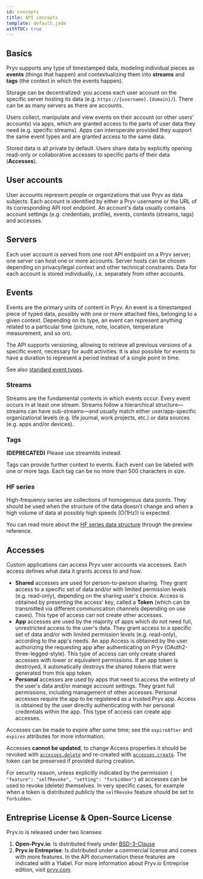 ```yaml
---
id: concepts
title: API concepts
template: default.jade
withTOC: true
---
```


## Basics

Pryv supports any type of timestamped data, modeling individual pieces as **events** (things that happen) and contextualizing them into **streams** and **tags** (the context in which the events happen).

Storage can be decentralized: you access each user account on the specific server hosting its data (e.g. `https://{username}.{domain}/`). There can be as many servers as there are accounts.

Users collect, manipulate and view events on their account (or other users' accounts) via apps, which are granted access to the parts of user data they need (e.g. specific streams). Apps can interoperate provided they support the same event types and are granted access to the same data.

Stored data is all private by default. Users share data by explicitly opening read-only or collaborative accesses to specific parts of their data (**Accesses**).

## User accounts

User accounts represent people or organizations that use Pryv as data subjects. Each account is identified by either a Pryv username or the URL of its corresponding API root endpoint. An account's data usually contains account settings (e.g. credentials, profile), events, contexts (streams, tags) and accesses.

## Servers

Each user account is served from one root API endpoint on a Pryv server; one server can host one or more accounts.
Server hosts can be chosen depending on privacy/legal context and other technical constraints. Data for each account is stored individually, i.e. separately from other accounts.

## Events

Events are the primary units of content in Pryv. An event is a timestamped piece of typed data, possibly with one or more attached files, belonging to a given context. Depending on its type, an event can represent anything related to a particular time (picture, note, location, temperature measurement, and so on).

The API supports versioning, allowing to retrieve all previous versions of a specific event, necessary for audit activities. It is also possible for events to have a duration to represent a period instead of a single point in time.

See also [standard event types](/event-types/#directory).

### Streams

Streams are the fundamental contexts in which events occur. Every event occurs in at least one stream. Streams follow a hierarchical structure—streams can have sub-streams—and usually match either user/app-specific organizational levels (e.g. life journal, work projects, etc.) or data sources (e.g. apps and/or devices).

<!-- TODO: See also [standard streams](/standard-structure/). -->

### Tags

**(DEPRECATED)**
Please use streamIds instead.

Tags can provide further context to events. Each event can be labeled with one or more tags. Each tag can be no more than 500 characters in size.

### HF series

High-frequency series are collections of homogenous data points. They should be used when the structure of the data doesn't change and when a high volume of data at possibly high speeds (O(1Hz)) is expected.

You can read more about the [HF series data structure](/reference-preview/#hf-series) through the preview reference.

## Accesses

Custom applications can access Pryv user accounts via accesses. Each access defines what data it grants access to and how.

- **Shared** accesses are used for person-to-person sharing. They grant access to a specific set of data and/or with limited permission levels (e.g. read-only), depending on the sharing user's choice. Access is obtained by presenting the access' key, called a **Token** (which can be transmitted via different communication channels depending on use cases). This type of access can not create other accesses.
- **App** accesses are used by the majority of apps which do not need full, unrestricted access to the user's data. They grant access to a specific set of data and/or with limited permission levels (e.g. read-only), according to the app's needs. An app Access is obtained by the user authorizing the requesting app after authenticating on Pryv (OAuth2-three-legged-style). This type of access can only create shared accesses with lower or equivalent permissions. If an app token is destroyed, it automatically destroys the shared tokens that were generated from this app token. 
- **Personal** accesses are used by apps that need to access the entirety of the user's data and/or manage account settings. They grant full permissions, including management of other accesses. Personal accesses require the app to be registered as a trusted Pryv app. Access is obtained by the user directly authenticating with her personal credentials within the app. This type of access can create app accesses.

Accesses can be made to expire after some time; see the `expireAfter` and `expires` attributes for more information.

Accesses **cannot be updated**, to change Access properties it should be revoked with [`accesses.delete`](/reference/#delete-access) and re-created with [`accesses.create`](/reference/#create-access). The token can be preserved if provided during creation.

For security reason, unless explicitly indicated by the permission `{ "feature": "selfRevoke", "setting": "forbidden"}` all accesses can be used to revoke (delete) themselves. In very specific cases, for example when a token is distributed publicly the `selfRevoke` feature should be set to `forbidden`.  

## Entreprise License & Open-Source License

Pryv.io is released under two licenses:

1. **Open-Pryv.io**: Is distributed freely under [BSD-3-Clause](https://opensource.org/licenses/BSD-3-Clause) 
2. **Pryv.io Entreprise**: Is distributed under a commercial license and comes with more features. In the API documentation these features are indicated with a <span class="entreprise-tag"><span title="Entreprise License Only" class="label">Y</span></span>label.
For more information about Pryv.io Entreprise edition, visit [pryv.com](https://pryv.com)


